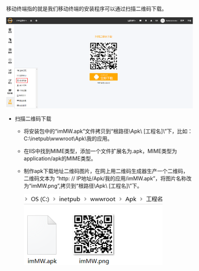 
移动终端指的就是我们移动终端的安装程序可以通过扫描二维码下载。

![web](/static/docimg/yidongzhongduan.png)

* 扫描二维码下载

  * 将安装包中的“imMW.apk”文件拷贝到“根路径\Apk\ [工程名]\”下，比如：C:\inetpub\wwwroot\Apk\我的应用。
  * 在IIS中找到MIME类型，添加一个文件扩展名为.apk，MIME类型为application/apk的MIME类型。
  * 制作apk下载地址二维码图片，在网上用二维码生成器生产一个二维码，二维码文本为 “http: // IP地址/Apk/我的应用/imMW.apk”，将图片名称改为“imMW.png”,拷贝到“根路径\Apk\ [工程名]\”下。

    ![web](/static/docimg/yidongzhongduan2.png)
